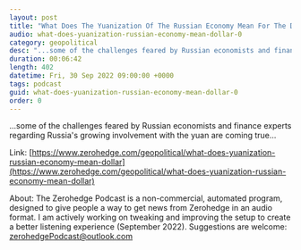 ```yaml
---
layout: post
title: "What Does The Yuanization Of The Russian Economy Mean For The Dollar?"
audio: what-does-yuanization-russian-economy-mean-dollar-0
category: geopolitical
desc: "...some of the challenges feared by Russian economists and finance experts regarding Russia's growing involvement with the yuan are coming true..."
duration: 00:06:42
length: 402
datetime: Fri, 30 Sep 2022 09:00:00 +0000
tags: podcast
guid: what-does-yuanization-russian-economy-mean-dollar-0
order: 0
---
```

...some of the challenges feared by Russian economists and finance experts regarding Russia's growing involvement with the yuan are coming true...

Link: [https://www.zerohedge.com/geopolitical/what-does-yuanization-russian-economy-mean-dollar](https://www.zerohedge.com/geopolitical/what-does-yuanization-russian-economy-mean-dollar)

About: The Zerohedge Podcast is a non-commercial, automated program, designed to give people a way to get news from Zerohedge in an audio format.  I am actively working on tweaking and improving the setup to create a better listening experience (September 2022).  Suggestions are welcome: [zerohedgePodcast@outlook.com](mailto:zerohedgePodcast@outlook.com)